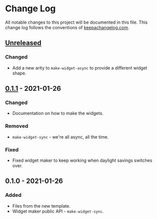 # Change Log
All notable changes to this project will be documented in this file. This change log follows the conventions of [keepachangelog.com](http://keepachangelog.com/).

## [Unreleased]
### Changed
- Add a new arity to `make-widget-async` to provide a different widget shape.

## [0.1.1] - 2021-01-26
### Changed
- Documentation on how to make the widgets.

### Removed
- `make-widget-sync` - we're all async, all the time.

### Fixed
- Fixed widget maker to keep working when daylight savings switches over.

## 0.1.0 - 2021-01-26
### Added
- Files from the new template.
- Widget maker public API - `make-widget-sync`.

[Unreleased]: https://github.com/your-name/day_6/compare/0.1.1...HEAD
[0.1.1]: https://github.com/your-name/day_6/compare/0.1.0...0.1.1
